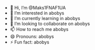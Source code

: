 - 👋 Hi, I’m @Maks1FNAF1UA
- 👀 I’m interested in abobys
- 🌱 I’m currently learning in abobys
- 💞️ I’m looking to collaborate on abobys
- 📫 How to reach me abobys
- 😄 Pronouns: abobys
- ⚡ Fun fact: abobys

<!---
Maks1FNAF1UA/Maks1FNAF1UA is a ✨ special ✨ repository because its `README.md` (this file) appears on your GitHub profile.
You can click the Preview link to take a look at your changes.
--->
